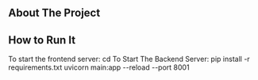## About The Project

## How to Run It
To start the frontend server:
cd <project>
<npm start>
To Start The Backend Server:
pip install -r requirements.txt
uvicorn main:app --reload --port 8001